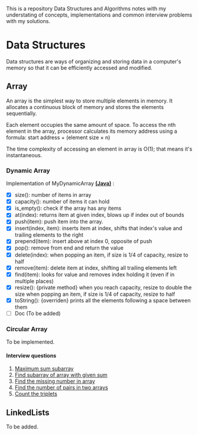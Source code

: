 This is a repository Data Structures and Algorithms notes with my understating of concepts,  implementations and common interview problems with my solutions.
# Data Structures
Data structures are ways of organizing and storing data in a computer's memory so that it can be efficiently accessed and modified.
## Array
An array is the simplest way to store multiple elements in memory. It allocates a continuous block of memory and stores the elements sequentially. 

Each element occupies the same amount of space. To access the nth element in the array, processor calculates its memory address using a formula: 
start address + (element size × n)

The time complexity of accessing an element in array is O(1); that means it's instantaneous.

### Dynamic Array
Implementation of MyDynamicArray **[(Java)](Data_Structures/Array/MyDynamicArray.java)** :
- [x] size(): number of items in array
- [x] capacity(): number of items it can hold
- [x] is_empty(): check if the array has any items
- [x] at(index): returns item at given index, blows up if index out of bounds
- [x] push(item): push item into the array.
- [x] insert(index, item): inserts item at index, shifts that index's value and trailing elements to the right
- [x] prepend(item): insert above at index 0, opposite of push
- [x] pop(): remove from end and return the value
- [x] delete(index): when popping an item, if size is 1/4 of capacity, resize to half
- [x] remove(item): delete item at index, shifting all trailing elements left
- [x] find(item): looks for value and removes index holding it (even if in multiple places)
- [x] resize(): {private method} when you reach capacity, resize to double the size when popping an item, if size is 1/4 of capacity, resize to half
- [x] toString(): {overriden} prints all the elements following a space between them
- [ ] Doc (To be added)

### Circular Array
To be implemented. 

#### Interview questions
1. [Maximum sum subarray](Problems_with_Solutions/Arrays/Max_Sum_Subarray/)
2. [Find subarray of array with given sum](Problems_with_Solutions/Arrays/Subarray_with_given_sum/)
3. [Find the missing number in array](Problems_with_Solutions/Arrays/Missing_number/)
4. [Find the number of pairs in two arrays](Problems_with_Solutions/Arrays/Number_of_pairs/)
5. [Count the triplets](Problems_with_Solutions/Arrays/Count_triplets/)

## LinkedLists
To be added.